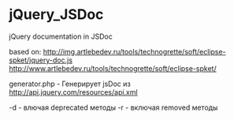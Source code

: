jQuery_JSDoc
============

jQuery documentation in JSDoc

based on:
http://img.artlebedev.ru/tools/technogrette/soft/eclipse-spket/jquery-doc.js
http://www.artlebedev.ru/tools/technogrette/soft/eclipse-spket/

generator.php - Генерирует jsDoc из http://api.jquery.com/resources/api.xml

-d - влючая deprecated методы
-r - включая removed методы